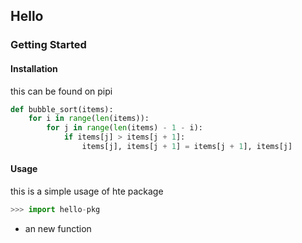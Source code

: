 ## Hello 

### Getting Started

#### Installation
this can be found on pipi
``` python
def bubble_sort(items):
    for i in range(len(items)):
        for j in range(len(items) - 1 - i):
            if items[j] > items[j + 1]:
                items[j], items[j + 1] = items[j + 1], items[j]
```
#### Usage
this is a simple usage of hte package
``` python
>>> import hello-pkg
```
+ an new function
